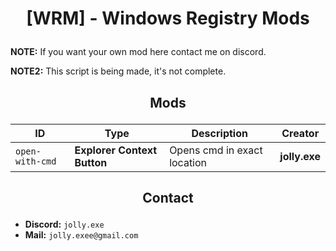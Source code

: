 # <p align="center">[WRM] - Windows Registry Mods</p>
**NOTE:** If you want your own mod here contact me on discord.

**NOTE2:** This script is being made, it's not complete.
## <p align="center">Mods</p>
| ID | Type | Description | Creator | 
| -- | ---- | ----------- | ------- |
| `open-with-cmd` | **Explorer Context Button** | Opens cmd in exact location | **jolly.exe** |
## <p align="center">Contact</p>
- **Discord:** `jolly.exe`
- **Mail:** `jolly.exee@gmail.com`
